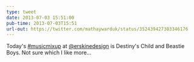 ```yaml
---
type: tweet
date: 2013-07-03 15:51:00
pub-time: 2013-07-03T15:51
url-out: https://twitter.com/mathaywarduk/status/352439427303346176
---
```


Today's [#musicmixup](https://twitter.com/search?q=%23musicmixup&amp;src=hash) at [@erskinedesign](http://www.twitter.com/erskinedesign) is Destiny's Child and Beastie Boys. Not sure which I like more...